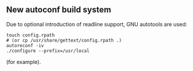 New autoconf build system
-------------------------

Due to optional introduction of readline support, GNU autotools are used:

    touch config.rpath
    # (or cp /usr/share/gettext/config.rpath .)
    autoreconf -iv
    ./configure --prefix=/usr/local

(for example).
